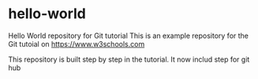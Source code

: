 # hello-world
Hello World repository for Git tutorial
This is an example repository for the Git tutoial on https://www.w3schools.com

This repository is built step by step in the tutorial.
It now includ step for git hub
